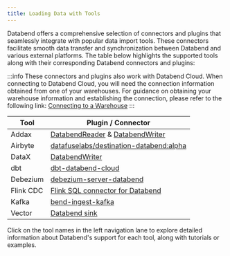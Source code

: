```yaml
---
title: Loading Data with Tools
---
```


Databend offers a comprehensive selection of connectors and plugins that seamlessly integrate with popular data import tools. These connectors facilitate smooth data transfer and synchronization between Databend and various external platforms. The table below highlights the supported tools along with their corresponding Databend connectors and plugins:

:::info
These connectors and plugins also work with Databend Cloud. When connecting to Databend Cloud, you will need the connection information obtained from one of your warehouses. For guidance on obtaining your warehouse information and establishing the connection, please refer to the following link: [Connecting to a Warehouse](/cloud/using-databend-cloud/warehouses/#connecting)
:::

| Tool      	| Plugin / Connector                                                                                                                                                 	|
|-----------	|--------------------------------------------------------------------------------------------------------------------------------------------------------------------	|
| Addax     	| [DatabendReader](https://wgzhao.github.io/Addax/develop/reader/databendreader/) &  [DatabendWriter](https://wgzhao.github.io/Addax/develop/writer/databendwriter/) 	|
| Airbyte   	| [datafuselabs/destination-databend:alpha](https://hub.docker.com/r/airbyte/destination-databend)                                                                   	|
| DataX     	| [DatabendWriter](https://github.com/alibaba/DataX/blob/master/databendwriter/doc/databendwriter.md)                                                                	|
| dbt       	| [dbt-databend-cloud](https://github.com/databendcloud/dbt-databend)                                                                                                	|
| Debezium       	| [debezium-server-databend](https://github.com/databendcloud/debezium-server-databend)                                                                                    	|
| Flink CDC 	| [Flink SQL connector for Databend](https://github.com/databendcloud/flink-connector-databend)                                                                      	|
| Kafka     	| [bend-ingest-kafka](https://github.com/databendcloud/bend-ingest-kafka)                                                                                            	|
| Vector    	| [Databend sink](https://vector.dev/docs/reference/configuration/sinks/databend/)                                                                                   	|

Click on the tool names in the left navigation lane to explore detailed information about Databend's support for each tool, along with tutorials or examples.